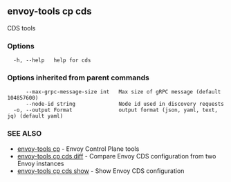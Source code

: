 ## envoy-tools cp cds

CDS tools

### Options

```
  -h, --help   help for cds
```

### Options inherited from parent commands

```
      --max-grpc-message-size int   Max size of gRPC message (default 104857600)
      --node-id string              Node id used in discovery requests
  -o, --output Format               output format (json, yaml, text, jq) (default yaml)
```

### SEE ALSO

* [envoy-tools cp](envoy-tools_cp.md)	 - Envoy Control Plane tools
* [envoy-tools cp cds diff](envoy-tools_cp_cds_diff.md)	 - Compare Envoy CDS configuration from two Envoy instances
* [envoy-tools cp cds show](envoy-tools_cp_cds_show.md)	 - Show Envoy CDS configuration

